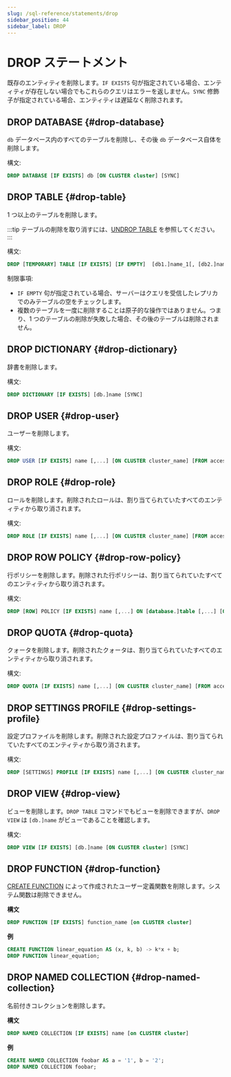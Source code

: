 ```yaml
---
slug: /sql-reference/statements/drop
sidebar_position: 44
sidebar_label: DROP
---
```



# DROP ステートメント

既存のエンティティを削除します。`IF EXISTS` 句が指定されている場合、エンティティが存在しない場合でもこれらのクエリはエラーを返しません。`SYNC` 修飾子が指定されている場合、エンティティは遅延なく削除されます。

## DROP DATABASE {#drop-database}

`db` データベース内のすべてのテーブルを削除し、その後 `db` データベース自体を削除します。

構文:

``` sql
DROP DATABASE [IF EXISTS] db [ON CLUSTER cluster] [SYNC]
```

## DROP TABLE {#drop-table}

1 つ以上のテーブルを削除します。

:::tip
テーブルの削除を取り消すには、[UNDROP TABLE](/sql-reference/statements/undrop.md) を参照してください。
:::

構文:

``` sql
DROP [TEMPORARY] TABLE [IF EXISTS] [IF EMPTY]  [db1.]name_1[, [db2.]name_2, ...] [ON CLUSTER cluster] [SYNC]
```

制限事項:
- `IF EMPTY` 句が指定されている場合、サーバーはクエリを受信したレプリカでのみテーブルの空をチェックします。  
- 複数のテーブルを一度に削除することは原子的な操作ではありません。つまり、1 つのテーブルの削除が失敗した場合、その後のテーブルは削除されません。

## DROP DICTIONARY {#drop-dictionary}

辞書を削除します。

構文:

``` sql
DROP DICTIONARY [IF EXISTS] [db.]name [SYNC]
```

## DROP USER {#drop-user}

ユーザーを削除します。

構文:

``` sql
DROP USER [IF EXISTS] name [,...] [ON CLUSTER cluster_name] [FROM access_storage_type]
```

## DROP ROLE {#drop-role}

ロールを削除します。削除されたロールは、割り当てられていたすべてのエンティティから取り消されます。

構文:

``` sql
DROP ROLE [IF EXISTS] name [,...] [ON CLUSTER cluster_name] [FROM access_storage_type]
```

## DROP ROW POLICY {#drop-row-policy}

行ポリシーを削除します。削除された行ポリシーは、割り当てられていたすべてのエンティティから取り消されます。

構文:

``` sql
DROP [ROW] POLICY [IF EXISTS] name [,...] ON [database.]table [,...] [ON CLUSTER cluster_name] [FROM access_storage_type]
```

## DROP QUOTA {#drop-quota}

クォータを削除します。削除されたクォータは、割り当てられていたすべてのエンティティから取り消されます。

構文:

``` sql
DROP QUOTA [IF EXISTS] name [,...] [ON CLUSTER cluster_name] [FROM access_storage_type]
```

## DROP SETTINGS PROFILE {#drop-settings-profile}

設定プロファイルを削除します。削除された設定プロファイルは、割り当てられていたすべてのエンティティから取り消されます。

構文:

``` sql
DROP [SETTINGS] PROFILE [IF EXISTS] name [,...] [ON CLUSTER cluster_name] [FROM access_storage_type]
```

## DROP VIEW {#drop-view}

ビューを削除します。`DROP TABLE` コマンドでもビューを削除できますが、`DROP VIEW` は `[db.]name` がビューであることを確認します。

構文:

``` sql
DROP VIEW [IF EXISTS] [db.]name [ON CLUSTER cluster] [SYNC]
```

## DROP FUNCTION {#drop-function}

[CREATE FUNCTION](./create/function.md) によって作成されたユーザー定義関数を削除します。システム関数は削除できません。

**構文**

``` sql
DROP FUNCTION [IF EXISTS] function_name [on CLUSTER cluster]
```

**例**

``` sql
CREATE FUNCTION linear_equation AS (x, k, b) -> k*x + b;
DROP FUNCTION linear_equation;
```

## DROP NAMED COLLECTION {#drop-named-collection}

名前付きコレクションを削除します。

**構文**

``` sql
DROP NAMED COLLECTION [IF EXISTS] name [on CLUSTER cluster]
```

**例**

``` sql
CREATE NAMED COLLECTION foobar AS a = '1', b = '2';
DROP NAMED COLLECTION foobar;
```
